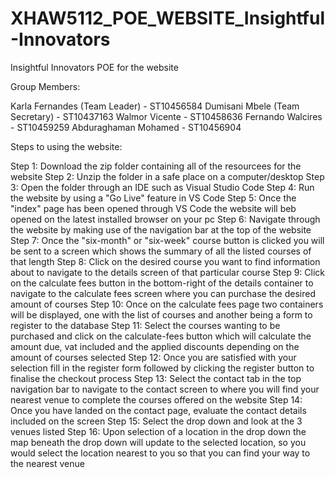 # XHAW5112_POE_WEBSITE_Insightful-Innovators
Insightful Innovators POE for the website 

Group Members: 

Karla Fernandes (Team Leader) - ST10456584 
Dumisani Mbele (Team Secretary) - ST10437163 
Walmor Vicente - ST10458636 
Fernando Walcires - ST10459259 
Abduraghaman Mohamed - ST10456904

Steps to using the website:

Step 1: Download the zip folder containing all of the resourcees for the website
Step 2: Unzip the folder in a safe place on a computer/desktop
Step 3: Open the folder through an IDE such as Visual Studio Code
Step 4: Run the website by using a "Go Live" feature in VS Code
Step 5: Once the "index" page has been opened through VS Code the website will beb opened on the latest installed browser on your pc
Step 6: Navigate through the website by making use of the navigation bar at the top of the website
Step 7: Once the "six-month" or "six-week" course button is clicked you will be sent to a screen which shows the summary of all the listed courses of that length
Step 8: Click on the desired course you want to find information about to navigate to the details screen of that particular course
Step 9: Click on the calculate fees button in the bottom-right of the details container to navigate to the calculate fees screen where you can purchase the desired amount of courses
Step 10: Once on the calculate fees page two containers will be displayed, one with the list of courses and another being a form to register to the database
Step 11: Select the courses wanting to be purchased and click on the calculate-fees button which will calculate the amount due, vat included and the applied discounts depending on the amount of courses selected
Step 12: Once you are satisfied with your selection fill in the register form followed by clicking the register button to finalise the checkout process
Step 13: Select the contact tab in the top navigation bar to navigate to the contact screen to where you will find your nearest venue to complete the courses offered on the website
Step 14: Once you have landed on the contact page, evaluate the contact details included on the screen
Step 15: Select the drop down and look at the 3 venues listed
Step 16: Upon selection of a location in the drop down the map beneath the drop down will update to the selected location, so you would select the location nearest to you so that you can find your way to the nearest venue
